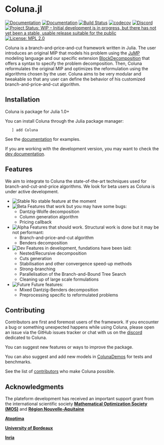 # Coluna.jl

[![Documentation](https://img.shields.io/badge/docs-stable-blue.svg)](https://atoptima.github.io/Coluna.jl/stable)
[![Documentation](https://img.shields.io/badge/docs-latest-blue.svg)](https://atoptima.github.io/Coluna.jl/latest)
[![Build Status](https://travis-ci.org/atoptima/Coluna.jl.svg?branch=master)](https://travis-ci.org/atoptima/Coluna.jl)
[![codecov](https://codecov.io/gh/atoptima/Coluna.jl/branch/master/graph/badge.svg)](https://codecov.io/gh/atoptima/Coluna.jl)
[![Discord](https://img.shields.io/discord/651851215264808971?logo=discord)](https://discord.gg/cg77wFW)
[![Project Status: WIP – Initial development is in progress, but there has not yet been a stable, usable release suitable for the public](https://www.repostatus.org/badges/latest/wip.svg)](https://www.repostatus.org/#wip)
[![License: MPL 2.0](https://img.shields.io/badge/License-MPL%202.0-brightgreen.svg)](https://opensource.org/licenses/MPL-2.0)


Coluna is a branch-and-price-and-cut framework written in Julia. 
The user introduces an original MIP that models his problem using the 
[JuMP](https://github.com/JuliaOpt/JuMP.jl) modeling language and our specific extension 
[BlockDecomposition](https://github.com/atoptima/BlockDecomposition.jl) that offers a syntax 
to specify the problem decomposition. Then, Coluna reformulates the original MIP and 
optimizes the reformulation using the algorithms chosen by the user. 
Coluna aims to be very modular and tweakable so that any user can define the behavior of
his customized branch-and-price-and-cut algorithm. 

## Installation

Coluna is package for Julia 1.0+

You can install Coluna through the Julia package manager: 

```
   ] add Coluna
```

See the [documentation](https://atoptima.github.io/Coluna.jl/stable) for examples.

If you are working with the development version, you may want to check the [dev documentation](https://atoptima.github.io/Coluna.jl/latest).

## Features

We aim to integrate to Coluna the state-of-the-art techniques used for 
branch-and-cut-and-price algorithms. We look for beta users as Coluna is under
active development. 

- ![Stable](https://img.shields.io/badge/-stable-brightgreen) No stable feature at the moment
- ![Beta](https://img.shields.io/badge/-beta-green) Features that work but you may have some bugs:
  - Dantzig-Wolfe decomposition 
  - Column generation algorithm
  - Pricing callback
- ![Alpha](https://img.shields.io/badge/-alpha-yellow) Features that should work. Structural work is done but it may be not performant:
  - Branch-and-price-and-cut algorithm
  - Benders decomposition
- ![Dev](https://img.shields.io/badge/-dev-orange) Features in development, fundations have been laid:
  - Nested/Recursive decomposition
  - Cuts generation
  - Stabilisation and other convergence speed-up methods
  - Strong-branching 
  - Parallelisation of the Branch-and-Bound Tree Search 
  - Cleaning up of large scale formulations 
- ![Future](https://img.shields.io/badge/-future-red) Future features:
  - Mixed Dantzig-Benders decomposition
  - Preprocessing specific to reformulated problems

## Contributing

Contributors are first and foremost users of the framework. If you encounter a
bug or something unexpected happens while using Coluna, please open an issue via
the GitHub issues tracker or chat with us on the 
[discord](https://discord.gg/cg77wFW) dedicated to Coluna.

You can suggest new features or ways to improve the package.

You can also suggest and add new models in [ColunaDemos](https://github.com/atoptima/ColunaDemos.jl)
for tests and benchmarks.

See the list of [contributors](https://github.com/atoptima/Coluna.jl/graphs/contributors)
who make Coluna possible.

## Acknowledgments

The plateform development has received an important support grant from the international scientific society [**Mathematical Optimization Society (MOS)**](http://www.mathopt.org/) and [**Région Nouvelle-Aquitaine**](https://www.nouvelle-aquitaine.fr/)

[**Atoptima**](https://atoptima.com/)

[**University of Bordeaux**](https://www.u-bordeaux.fr/)

[**Inria**](https://www.inria.fr/fr)